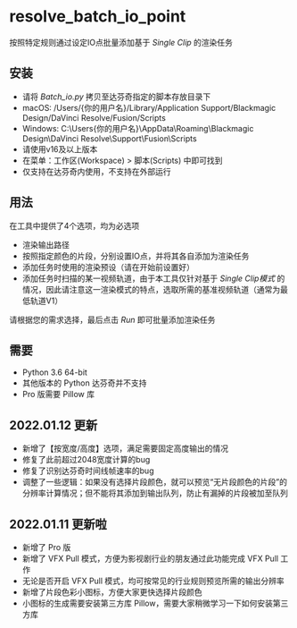 # resolve_batch_io_point
按照特定规则通过设定IO点批量添加基于 *Single Clip* 的渲染任务

## 安装
- 请将 *Batch_io.py* 拷贝至达芬奇指定的脚本存放目录下
- macOS: /Users/{你的用户名}/Library/Application Support/Blackmagic Design/DaVinci Resolve/Fusion/Scripts
- Windows: C:\Users\{你的用户名}\AppData\Roaming\Blackmagic Design\DaVinci Resolve\Support\Fusion\Scripts
- 请使用v16及以上版本
- 在菜单：工作区(Workspace) > 脚本(Scripts) 中即可找到
- 仅支持在达芬奇内使用，不支持在外部运行

## 用法
在工具中提供了4个选项，均为必选项
- 渲染输出路径
- 按照指定颜色的片段，分别设置IO点，并将其各自添加为渲染任务
- 添加任务时使用的渲染预设（请在开始前设置好）
- 添加任务时扫描的某一视频轨道，由于本工具仅针对基于 *Single Clip模式* 的情况，因此请注意这一渲染模式的特点，选取所需的基准视频轨道（通常为最低轨道V1）

请根据您的需求选择，最后点击 *Run* 即可批量添加渲染任务

## 需要
- Python 3.6 64-bit 
- 其他版本的 Python 达芬奇并不支持
- Pro 版需要 Pillow 库

## 2022.01.12 更新
- 新增了【按宽度/高度】选项，满足需要固定高度输出的情况
- 修复了此前超过2048宽度计算的bug
- 修复了识别达芬奇时间线帧速率的bug
- 调整了一些逻辑：如果没有选择片段颜色，就可以预览“无片段颜色的片段”的分辨率计算情况；但不能将其添加到输出队列，防止有漏掉的片段被加至队列


## 2022.01.11 更新啦
- 新增了 Pro 版
- 新增了 VFX Pull 模式，方便为影视剧行业的朋友通过此功能完成 VFX Pull 工作
- 无论是否开启 VFX Pull 模式，均可按常见的行业规则预览所需的输出分辨率
- 新增了片段色彩小图标，方便大家更快选择片段颜色
- 小图标的生成需要安装第三方库 Pillow，需要大家稍微学习一下如何安装第三方库